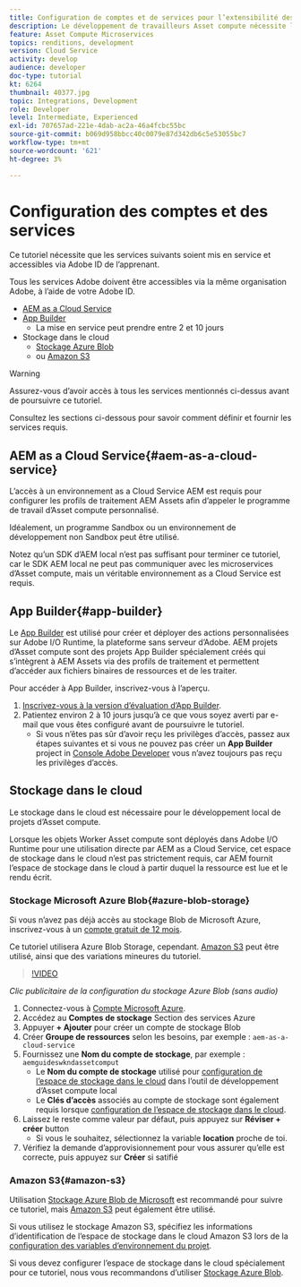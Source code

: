 ```yaml
---
title: Configuration de comptes et de services pour l’extensibilité des Assets compute
description: Le développement de travailleurs Asset compute nécessite l’accès à des comptes et à des services, y compris AEM as a Cloud Service, App Builder et le stockage dans le cloud fourni par Microsoft ou Amazon.
feature: Asset Compute Microservices
topics: renditions, development
version: Cloud Service
activity: develop
audience: developer
doc-type: tutorial
kt: 6264
thumbnail: 40377.jpg
topic: Integrations, Development
role: Developer
level: Intermediate, Experienced
exl-id: 707657ad-221e-4dab-ac2a-46a4fcbc55bc
source-git-commit: b069d958bbcc40c0079e87d342db6c5e53055bc7
workflow-type: tm+mt
source-wordcount: '621'
ht-degree: 3%

---
```


# Configuration des comptes et des services

Ce tutoriel nécessite que les services suivants soient mis en service et accessibles via Adobe ID de l’apprenant.

Tous les services Adobe doivent être accessibles via la même organisation Adobe, à l’aide de votre Adobe ID.

+ [AEM as a Cloud Service](#aem-as-a-cloud-service)
+ [App Builder](#app-builder)
   + La mise en service peut prendre entre 2 et 10 jours
+ Stockage dans le cloud
   + [Stockage Azure Blob](https://azure.microsoft.com/en-us/services/storage/blobs/)
   + ou [Amazon S3](https://aws.amazon.com/s3/?did=ft_card&amp;trk=ft_card)

>[!WARNING]
>
>Assurez-vous d’avoir accès à tous les services mentionnés ci-dessus avant de poursuivre ce tutoriel.
> 
> Consultez les sections ci-dessous pour savoir comment définir et fournir les services requis.

## AEM as a Cloud Service{#aem-as-a-cloud-service}

L’accès à un environnement as a Cloud Service AEM est requis pour configurer les profils de traitement AEM Assets afin d’appeler le programme de travail d’Asset compute personnalisé.

Idéalement, un programme Sandbox ou un environnement de développement non Sandbox peut être utilisé.

Notez qu’un SDK d’AEM local n’est pas suffisant pour terminer ce tutoriel, car le SDK AEM local ne peut pas communiquer avec les microservices d’Asset compute, mais un véritable environnement as a Cloud Service est requis.

## App Builder{#app-builder}

Le [App Builder](https://developer.adobe.com/app-builder/) est utilisé pour créer et déployer des actions personnalisées sur Adobe I/O Runtime, la plateforme sans serveur d’Adobe. AEM projets d’Asset compute sont des projets App Builder spécialement créés qui s’intègrent à AEM Assets via des profils de traitement et permettent d’accéder aux fichiers binaires de ressources et de les traiter.

Pour accéder à App Builder, inscrivez-vous à l’aperçu.

1. [Inscrivez-vous à la version d’évaluation d’App Builder](https://developer.adobe.com/app-builder/trial/).
1. Patientez environ 2 à 10 jours jusqu’à ce que vous soyez averti par e-mail que vous êtes configuré avant de poursuivre le tutoriel.
   + Si vous n’êtes pas sûr d’avoir reçu les privilèges d’accès, passez aux étapes suivantes et si vous ne pouvez pas créer un __App Builder__ project in [Console Adobe Developer](https://developer.adobe.com/console/) vous n’avez toujours pas reçu les privilèges d’accès.

## Stockage dans le cloud

Le stockage dans le cloud est nécessaire pour le développement local de projets d’Asset compute.

Lorsque les objets Worker Asset compute sont déployés dans Adobe I/O Runtime pour une utilisation directe par AEM as a Cloud Service, cet espace de stockage dans le cloud n’est pas strictement requis, car AEM fournit l’espace de stockage dans le cloud à partir duquel la ressource est lue et le rendu écrit.

### Stockage Microsoft Azure Blob{#azure-blob-storage}

Si vous n’avez pas déjà accès au stockage Blob de Microsoft Azure, inscrivez-vous à un [compte gratuit de 12 mois](https://azure.microsoft.com/en-us/free/).

Ce tutoriel utilisera Azure Blob Storage, cependant. [Amazon S3](#amazon-s3) peut être utilisé, ainsi que des variations mineures du tutoriel.

>[!VIDEO](https://video.tv.adobe.com/v/40377/?quality=12&learn=on)

_Clic publicitaire de la configuration du stockage Azure Blob (sans audio)_

1. Connectez-vous à [Compte Microsoft Azure](https://azure.microsoft.com/en-us/account/).
1. Accédez au __Comptes de stockage__ Section des services Azure
1. Appuyer __+ Ajouter__ pour créer un compte de stockage Blob
1. Créer __Groupe de ressources__ selon les besoins, par exemple : `aem-as-a-cloud-service`
1. Fournissez une __Nom du compte de stockage__, par exemple : `aemguideswkndassetcomput`
   + Le __Nom du compte de stockage__  utilisé pour [configuration de l’espace de stockage dans le cloud](../develop/environment-variables.md) dans l’outil de développement d’Asset compute local
   + Le __Clés d’accès__ associés au compte de stockage sont également requis lorsque [configuration de l’espace de stockage dans le cloud](../develop/environment-variables.md).
1. Laissez le reste comme valeur par défaut, puis appuyez sur __Réviser + créer__ button
   + Si vous le souhaitez, sélectionnez la variable __location__ proche de toi.
1. Vérifiez la demande d’approvisionnement pour vous assurer qu’elle est correcte, puis appuyez sur __Créer__ si satifié

### Amazon S3{#amazon-s3}

Utilisation [Stockage Azure Blob de Microsoft](#azure-blob-storage) est recommandé pour suivre ce tutoriel, mais [Amazon S3](https://aws.amazon.com/s3/?did=ft_card&amp;trk=ft_card) peut également être utilisé.

Si vous utilisez le stockage Amazon S3, spécifiez les informations d’identification de l’espace de stockage dans le cloud Amazon S3 lors de la [configuration des variables d’environnement du projet](../develop/environment-variables.md#amazon-s3).

Si vous devez configurer l’espace de stockage dans le cloud spécialement pour ce tutoriel, nous vous recommandons d’utiliser [Stockage Azure Blob](#azure-blob-storage).
